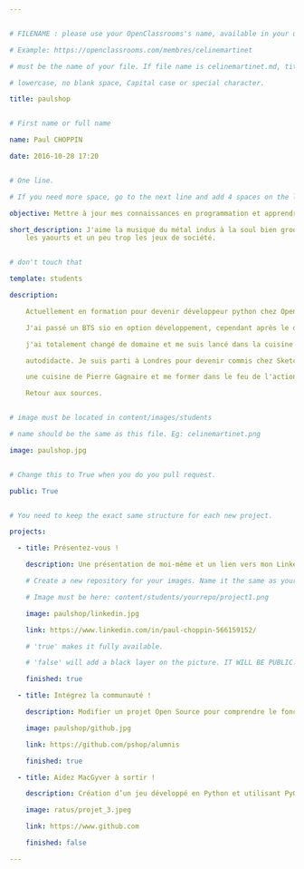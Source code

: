 ```yaml
---


# FILENAME : please use your OpenClassrooms's name, available in your url.

# Example: https://openclassrooms.com/membres/celinemartinet

# must be the name of your file. If file name is celinemartinet.md, title is celinemartinet.

# lowercase, no blank space, Capital case or special character.

title: paulshop


# First name or full name

name: Paul CHOPPIN

date: 2016-10-28 17:20


# One line.

# If you need more space, go to the next line and add 4 spaces on the left, as in 'description'.

objective: Mettre à jour mes connaissances en programmation et apprendre un nouveau langage

short_description: J'aime la musique du métal indus à la soul bien groovy,
    les yaourts et un peu trop les jeux de société.


# don't touch that

template: students

description:

    Actuellement en formation pour devenir développeur python chez OpenClassroom.

    J'ai passé un BTS sio en option développement, cependant après le diplôme

    j'ai totalement changé de domaine et me suis lancé dans la cuisine en

    autodidacte. Je suis parti à Londres pour devenir commis chez Sketch,

    une cuisine de Pierre Gagnaire et me former dans le feu de l'action.

    Retour aux sources.


# image must be located in content/images/students

# name should be the same as this file. Eg: celinemartinet.png

image: paulshop.jpg


# Change this to True when you do you pull request.

public: True


# You need to keep the exact same structure for each new project.

projects:

  - title: Présentez-vous !

    description: Une présentation de moi-même et un lien vers mon LinkedIn.

    # Create a new repository for your images. Name it the same as your nickname and profile picture.

    # Image must be here: content/students/yourrepo/project1.png

    image: paulshop/linkedin.jpg

    link: https://www.linkedin.com/in/paul-choppin-566159152/

    # 'true' makes it fully available.

    # 'false' will add a black layer on the picture. IT WILL BE PUBLIC!

    finished: true

  - title: Intégrez la communauté !

    description: Modifier un projet Open Source pour comprendre le fonctionnement de Git, de Github et des pull requests.

    image: paulshop/github.jpg

    link: https://github.com/pshop/alumnis

    finished: true

  - title: Aidez MacGyver à sortir !

    description: Création d’un jeu développé en Python et utilisant PyGame.

    image: ratus/projet_3.jpeg

    link: https://www.github.com

    finished: false

---
```

